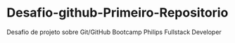 # Desafio-github-Primeiro-Repositorio
Desafio de projeto sobre Git/GitHub Bootcamp Philips Fullstack Developer 
